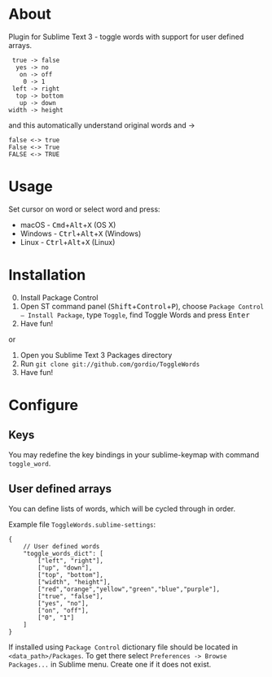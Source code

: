 # About

Plugin for Sublime Text 3 - toggle words with support for user defined arrays.

```
 true -> false
  yes -> no
   on -> off
    0 -> 1
 left -> right
  top -> bottom
   up -> down
width -> height
```

and this automatically understand original words and ->

```
false <-> true
False <-> True
FALSE <-> TRUE
```

# Usage

Set cursor on word or select word and press:
* macOS - <kbd>Cmd</kbd>+<kbd>Alt</kbd>+<kbd>X</kbd> (OS X)
* Windows - <kbd>Ctrl</kbd>+<kbd>Alt</kbd>+<kbd>X</kbd> (Windows)
* Linux - <kbd>Ctrl</kbd>+<kbd>Alt</kbd>+<kbd>X</kbd> (Linux)


# Installation

0. Install Package Control
1. Open ST command panel (<kbd>Shift</kbd>+<kbd>Control</kbd>+<kbd>P</kbd>), choose `Package Control — Install Package`, type `Toggle`, find Toggle Words and press <kbd>Enter</kbd>
2. Have fun!

or

1. Open you Sublime Text 3 Packages directory
2. Run `git clone git://github.com/gordio/ToggleWords`
3. Have fun!


# Configure

## Keys

You may redefine the key bindings in your sublime-keymap with command `toggle_word`.


## User defined arrays

You can define lists of words, which will be cycled through in order.

Example file `ToggleWords.sublime-settings`:

```
{
    // User defined words
    "toggle_words_dict": [
        ["left", "right"],
        ["up", "down"],
        ["top", "bottom"],
        ["width", "height"],
        ["red","orange","yellow","green","blue","purple"],
        ["true", "false"],
        ["yes", "no"],
        ["on", "off"],
        ["0", "1"]
    ]
}
```

If installed using `Package Control` dictionary file should be located in `<data_path>/Packages`. To get there select `Preferences -> Browse Packages...` in Sublime menu. Create one if it does not exist.
